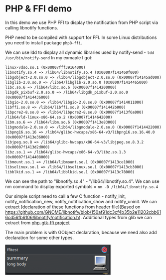 # PHP & FFI demo

In this demo we use PHP FFI to display the notification from PHP script via calling libnotify functions.

PHP need to be compiled with support for FFI.
In some Linux distributions you need to install package `php8-ffi`.

We can use ldd to display all dynamic libraries used by notify-send - `ldd /usr/bin/notify-send`
In my exmaple I got:

```
linux-vdso.so.1 (0x00007fff39164000)
libnotify.so.4 => /lib64/libnotify.so.4 (0x00007f141460f000)
libgobject-2.0.so.0 => /lib64/libgobject-2.0.so.0 (0x00007f14145ad000)
libglib-2.0.so.0 => /lib64/libglib-2.0.so.0 (0x00007f1414465000)
libc.so.6 => /lib64/libc.so.6 (0x00007f1414200000)
libgdk_pixbuf-2.0.so.0 => /lib64/libgdk_pixbuf-2.0.so.0 (0x00007f1414436000)
libgio-2.0.so.0 => /lib64/libgio-2.0.so.0 (0x00007f1414011000)
libffi.so.8 => /lib64/libffi.so.8 (0x00007f141442b000)
libpcre2-8.so.0 => /lib64/libpcre2-8.so.0 (0x00007f1413f6a000)
/lib64/ld-linux-x86-64.so.2 (0x00007f1414642000)
libm.so.6 => /lib64/libm.so.6 (0x00007f1413e83000)
libgmodule-2.0.so.0 => /lib64/libgmodule-2.0.so.0 (0x00007f1414422000)
libpng16.so.16 => /lib64/glibc-hwcaps/x86-64-v3/libpng16.so.16.40.0 (0x00007f1413e36000)
libjpeg.so.8 => /lib64/glibc-hwcaps/x86-64-v3/libjpeg.so.8.3.2 (0x00007f1413d2d000)
libz.so.1 => /lib64/glibc-hwcaps/x86-64-v3/libz.so.1.3 (0x00007f1414408000)
libmount.so.1 => /lib64/libmount.so.1 (0x00007f1413ce1000)
libselinux.so.1 => /lib64/libselinux.so.1 (0x00007f1413cb3000)
libblkid.so.1 => /lib64/libblkid.so.1 (0x00007f1413c78000)
```

We can see the path to "libnotify.so.4" - "/lib64/libnotify.so.4".
We can use nm command to display exported symbols = `nm -D /lib64/libnotify.so.4`

Our simple script need to call a few C function - notify_init, notify_notification_new, notify_notification_show and notify_uninit.
We can extract [declaration of these functions from header file](Based on https://github.com/GNOME/libnotify/blob/150af91dc3cf4b35b2e11202cbb616cd56fb6106/libnotify/notification.h). Additional types from glib we can extract from [php-gtk-ffi project](https://github.com/scorninpc/php-gtk-ffi/blob/2260c0d65b821f8fdb77534b340aecd053d946f1/gtk.h)

The main problem is with GObject declaration, because we need also add declaration for some other types.

![notification](./notification.png)
